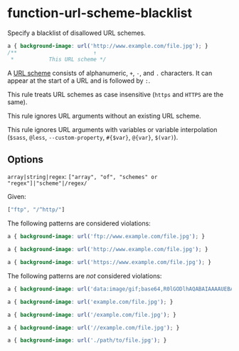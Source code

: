 # function-url-scheme-blacklist

Specify a blacklist of disallowed URL schemes.

```css
a { background-image: url('http://www.example.com/file.jpg'); }
/**                        ↑
 *           This URL scheme */
```

A [URL scheme](https://url.spec.whatwg.org/#syntax-url-scheme) consists of alphanumeric, `+`, `-`, and `.` characters. It can appear at the start of a URL and is followed by `:`.

This rule treats URL schemes as case insensitive (`https` and `HTTPS` are the same).

This rule ignores URL arguments without an existing URL scheme.

This rule ignores URL arguments with variables or variable interpolation (`$sass`, `@less`, `--custom-property`, `#{$var}`, `@{var}`, `$(var)`).

## Options

`array|string|regex`: `["array", "of", "schemes" or "regex"]|"scheme"|/regex/`

Given:

```js
["ftp", "/^http/"]
```

The following patterns are considered violations:

```css
a { background-image: url('ftp://www.example.com/file.jpg'); }
```

```css
a { background-image: url('http://www.example.com/file.jpg'); }
```

```css
a { background-image: url('https://www.example.com/file.jpg'); }
```

The following patterns are *not* considered violations:

```css
a { background-image: url('data:image/gif;base64,R0lGODlhAQABAIAAAAUEBAAAACwAAAAAAQABAAACAkQBADs='); }
```

```css
a { background-image: url('example.com/file.jpg'); }
```

```css
a { background-image: url('/example.com/file.jpg'); }
```

```css
a { background-image: url('//example.com/file.jpg'); }
```

```css
a { background-image: url('./path/to/file.jpg'); }
```
